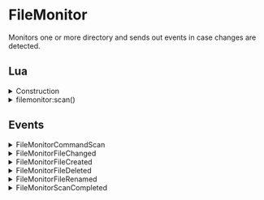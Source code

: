 ﻿# FileMonitor

Monitors one or more directory and sends out events in  case changes are detected. 

## Lua

<details><summary>Construction</summary><br />

```lua
local filemonitor = require("api/filemonitor"):instance(config)
```

`config` is the initial configuration of the instance if one needs to be created. It is a table with one or more keys as defined below.

| Parameter   | Type          | Default     | Description                    |
| :---------- | :-----------: | :---------: | :----------------------------- |
| id          | string        |             | Mandatory: Id of this instance |
| paths       | string array  |             | Directories to monitor         |
</details>

<details><summary>filemonitor:scan()</summary><br />

```lua
local filemonitor = require("api/filemonitor"):instance(config)
filemonitor.scan()
```

Will scan the existing directories and send out files found.
</details>

## Events

<details><summary>FileMonitorCommandScan</summary><br />
Request that the monitored directories are scanned and existing files are sent as if they
were just created. This is used at startup.

| Name            | Type    | Description                                                       |
|:----------------|:-------:|:------------------------------------------------------------------|
| EventType       | string  | `FileMonitorCommandScan` (constant)                               |
| InstanceId      | string  | Which instance the message originates from                        |
| Uptime          | integer | Time of when the message was sent via Eventbus (in milliseconds). |


**JSON Example:** 
`{"EventType": "FileMonitorCommandScan", "Uptime":1742, "InstanceId":"FS"}`
</details>

<details><summary>FileMonitorFileChanged</summary><br />
File modified

| Name            | Type    | Description                                                       |
|:----------------|:-------:|:------------------------------------------------------------------|
| EventType       | string  | `FileMonitorFileChanged` (constant)                               |
| Uptime          | integer | Time of when the message was sent via Eventbus (in milliseconds). |
| InstanceId      | string  | Which instance the message originates from                        |
| FilePath        | string  | Name of the file changed                                          |

**JSON Example:** 
`{"EventType": "FileMonitorFileChanged", "Uptime":1742, "InstanceId":"FS",  "FilePath": "Scripts\\xiiv45pp.cru~"}`
</details>

<details><summary>FileMonitorFileCreated</summary><br />
New file created

| Name            | Type    | Description                                                       |
|:----------------|:-------:|:------------------------------------------------------------------|
| EventType       | string  | `FileMonitorFileCreated` (constant)                               |
| Uptime          | integer | Time of when the message was sent via Eventbus (in milliseconds). |
| InstanceId      | string  | Which instance the message originates from                        |
| FilePath        | string  | Name of the file created                                          |

**JSON Example:** 
`{ "EventType": "FileMonitorFileCreated", "Uptime":1742, "InstanceId":"FS", "FilePath": "Scripts\\debug.lua~RF3bee738a.TMP" }`
</details>

<details><summary>FileMonitorFileDeleted</summary><br />
File deleted

| Name            | Type    | Description                                                       |
|:----------------|:-------:|:------------------------------------------------------------------|
| EventType       | string  | `FileMonitorFileDeleted` (constant)                               |
| Uptime          | integer | Time of when the message was sent via Eventbus (in milliseconds). |
| InstanceId      | string  | Which instance the message originates from                        |
| FilePath        | string  | Name of the file deleted                                          |

**JSON Example:** 
`{"EventType": "FileMonitorFileDeleted", "Uptime":1742, "InstanceId":"FS", "FilePath": "Scripts\\debug.lua~RF3bee738a.TMP"}`
</details>

<details><summary>FileMonitorFileRenamed</summary><br />
File renamed

| Name            | Type    | Description                                                       |
|:----------------|:-------:|:------------------------------------------------------------------|
| EventType       | string  | `FileMonitorFileRenamed` (constant)                               |
| Uptime          | integer | Time of when the message was sent via Eventbus (in milliseconds). |
| InstanceId      | string  | Which instance the message originates from                        |
| FilePath        | string  | New name of the file                                              |
| OldFilePath     | string  | Previous name of the file                                         |

**JSON Example:** 
`{"EventType": "FileMonitorFileRenamed", "Uptime":1742, "InstanceId":"FS", "FilePath": "Scripts\\debug.lua",  "OldFilePath": "Scripts\\xiiv45pp.cru~"}`
</details>

<details><summary>FileMonitorScanCompleted</summary><br />
A FileMonitorCommandScan was completed.

| Name            | Type    | Description                                                       |
|:----------------|:-------:|:------------------------------------------------------------------|
| EventType       | string  | `FileMonitorScanCompleted` (constant)                             |
| Uptime          | integer | Time of when the message was sent via Eventbus (in milliseconds). |
| InstanceId      | string  | Which instance the message originates from                        |

**JSON Example:**  
`{"EventType": "FileMonitorScanCompleted", "Uptime":1742, "InstanceId":"FS"}`
</details>
